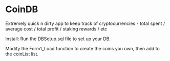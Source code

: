 # CoinDB

Extremely quick n dirty app to keep track of cryptocurrencies - total spent / average cost / total profit / staking rewards / etc

Install:
Run the DBSetup.sql file to set up your DB.

Modify the Form1_Load function to create the coins you own, then add to the coinList list. 

